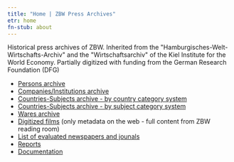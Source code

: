 ```yaml
---
title: "Home | ZBW Press Archives"
etr: home
fn-stub: about
---
```


<div class="home">

Historical press archives of ZBW. Inherited from the "Hamburgisches-Welt-Wirtschafts-Archiv" and the "Wirtschaftsarchiv" of the Kiel Institute for the World Economy. Partially digitized with funding from the German Research Foundation (DFG)

* [Persons archive](folder/pe/about.en.html)
* [Companies/Institutions archive](folder/co/about.en.html)
* [Countries-Subjects archive - by country category system](category/geo/about.en.html)
* [Countries-Subjects archive - by subject category system](category/subject/about.en.html)
* [Wares archive](folder/wa/about.en.html)
* [Digitized films](film) <span class="gray">(only metadata on the web - full content from ZBW reading room)</span>
* [List of evaluated newspapers and jounals](list/publication/about.en.html)
* [Reports](report/about.en.html)
* [Documentation](doc/about.en.html)

</div>

<!--
* [free example doc](folder/P/0000xx/000012/00010/P000012000000000000000100000_0000_00000000HP.txt)
* [locked example doc](folder/P/0000xx/000012/00006/P000012000000000000000060000_0000_00000JEUHP.txt)
* [example dfg viewer plain](dfgview/pe/000012)
-->
